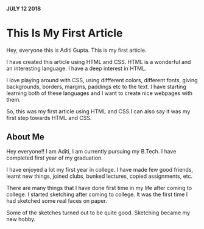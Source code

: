
<!DOCTYPE html>
<html>
<head>
	</head>
  <body>
<h4>JULY 12 2018</h4>
<h1>This Is My First Article</h2>
<p>Hey, everyone this is Aditi Gupta. This is my first article.</p>
<p>I have created this article using HTML and CSS.
HTML is a wonderful and an interesting language. I have a deep interest in HTML.</p>
<p>I love playing around with CSS, using diffferent colors, different fonts, giving backgrounds, borders, margins, paddings etc to the text.
I have starting learning both of these languages and I want to create nice webpages with them.</p>
<p>So, this was my first article using HTML and CSS.I can also say it was my first step towards HTML and CSS. 
</p>
<h2>About Me</h2>
<p>Hey everyone!! I am Aditi, I am currently pursuing my B.Tech. I have completed first year of my graduation.</p>
<p> I have enjoyed a lot my first year in college. I have made few good friends, learnt new things, joined clubs, bunked lectures, copied assignments, etc.</p>
<p> There are many things that I have done first time in my life after coming to college. I started sketching after coming to college.
 It was the first time I had sketched some real faces on paper.</p>
 <p> Some of the sketches turned out to be quite good. Sketching became my new hobby. </p>
</body>
</html>

